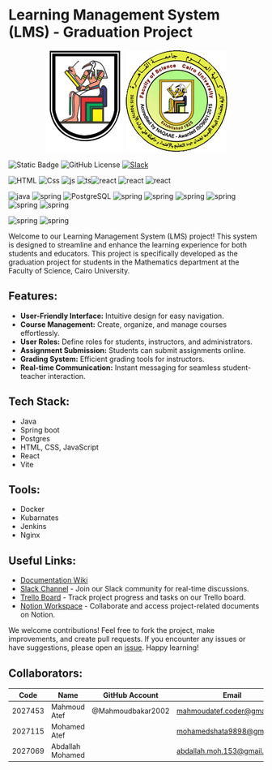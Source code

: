 # Learning Management System (LMS) - Graduation Project

<div align="center">
  <img src="profile/images/Cairo_University_Crest.png" alt="Image 1" width="156" height="200"/>
  <img src="profile/images/sci-cu.png" alt="Image 2" width="200" height="200"/>
</div>

![Static Badge](https://img.shields.io/badge/CU-SCI-blue) ![GitHub License](https://img.shields.io/github/license/gp-lms-sci-cu-24/.github) [![Slack](https://img.shields.io/badge/Slack-4A154B?style=for-the-badge&logo=slack&logoColor=white)](https://www.notion.so/Graduation-Project-cf2b59c49c5447829e59cc5e111964ac?pvs=4)

![HTML](https://img.shields.io/badge/HTML-239120?style=for-the-badge&logo=html5&logoColor=white) ![Css](https://img.shields.io/badge/CSS3-1572B6?style=for-the-badge&logo=css3&logoColor=white) ![js](https://img.shields.io/badge/JavaScript-323330?style=for-the-badge&logo=javascript&logoColor=F7DF1E) ![ts](https://img.shields.io/badge/TypeScript-007ACC?style=for-the-badge&logo=typescript&logoColor=white)![react](https://img.shields.io/badge/React-20232A?style=for-the-badge&logo=react&logoColor=61DAFB) ![react](https://img.shields.io/badge/Bootstrap-563D7C?style=for-the-badge&logo=bootstrap&logoColor=white) ![react](https://img.shields.io/badge/Redux-593D88?style=for-the-badge&logo=redux&logoColor=white)


![java](https://img.shields.io/badge/Java-ED8B00?style=for-the-badge&logo=openjdk&logoColor=white) ![spring](https://img.shields.io/badge/Spring-6DB33F?style=for-the-badge&logo=spring&logoColor=white) ![PostgreSQL](https://img.shields.io/badge/PostgreSQL-316192?style=for-the-badge&logo=postgresql&logoColor=white) ![spring](https://img.shields.io/badge/Microsoft_Azure-0089D6?style=for-the-badge&logo=microsoft-azure&logoColor=white) ![spring](https://img.shields.io/badge/json%20web%20tokens-323330?style=for-the-badge&logo=json-web-tokens&logoColor=pink) ![spring](https://img.shields.io/badge/redis-%23DD0031.svg?&style=for-the-badge&logo=redis&logoColor=white) ![spring](https://img.shields.io/badge/Spring_Security-6DB33F?style=for-the-badge&logo=Spring-Security&logoColor=white)
![spring](https://img.shields.io/badge/GIT-E44C30?style=for-the-badge&logo=git&logoColor=white) ![spring](https://img.shields.io/badge/Jenkins-D24939?style=for-the-badge&logo=Jenkins&logoColor=white)

![spring](https://img.shields.io/badge/Google%20Analytics-E37400?style=for-the-badge&logo=google%20analytics&logoColor=white) ![spring](https://img.shields.io/badge/Trello-0052CC?style=for-the-badge&logo=trello&logoColor=white)


Welcome to our Learning Management System (LMS) project! This system is designed to streamline and enhance the learning experience for both students and educators. This project is specifically developed as the graduation project for students in the Mathematics department at the Faculty of Science, Cairo University.

## Features:

- **User-Friendly Interface:** Intuitive design for easy navigation.
- **Course Management:** Create, organize, and manage courses effortlessly.
- **User Roles:** Define roles for students, instructors, and administrators.
- **Assignment Submission:** Students can submit assignments online.
- **Grading System:** Efficient grading tools for instructors.
- **Real-time Communication:** Instant messaging for seamless student-teacher interaction.

## Tech Stack:

- Java
- Spring boot
- Postgres
- HTML, CSS, JavaScript
- React
- Vite

## Tools:

- Docker
- Kubarnates
- Jenkins
- Nginx

## Useful Links:

- [Documentation Wiki](https://github.com/gp-lms-sci-cu-24/wiki)
- [Slack Channel](https://www.notion.so/Graduation-Project-cf2b59c49c5447829e59cc5e111964ac?pvs=4) - Join our Slack community for real-time discussions.
- [Trello Board](https://trello.com/w/graduationprojectlms) - Track project progress and tasks on our Trello board.
- [Notion Workspace](https://www.notion.so/Graduation-Project-cf2b59c49c5447829e59cc5e111964ac?pvs=4) - Collaborate and access project-related documents on Notion.

We welcome contributions! Feel free to fork the project, make improvements, and create pull requests. If you encounter any issues or have suggestions, please open an [issue](https://github.com/gp-lms-sci-cu-24/issues). Happy learning!

## Collaborators:
| Code          | Name          | GitHub Account     | Email                   |
| ------------- | ------------- | ----------------------- |  ----------------------- |
| 2027453          | Mahmoud Atef|  @Mahmoudbakar2002    | mahmoudatef.coder@gmail.com    |
| 2027115          | Mohamed Atef |   | mohamedshata9898@gmail.com  |
| 2027069          | Abdallah Mohamed|  | abdallah.moh.153@gmail.com|
